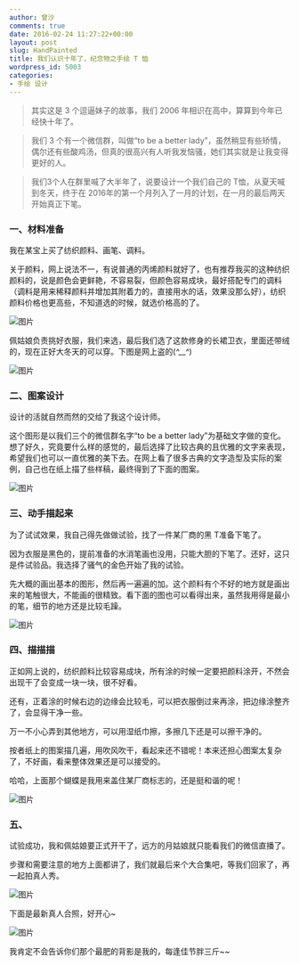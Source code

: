 ```yaml
---
author: 曾沙
comments: true
date: 2016-02-24 11:27:22+00:00
layout: post
slug: HandPainted
title: 我们认识十年了，纪念物之手绘 T 恤
wordpress_id: 5003
categories:
- 手绘 设计
---
```



> 其实这是 3 个逗逼妹子的故事，我们 2006 年相识在高中，算算到今年已经快十年了。

> 我们 3 个有一个微信群，叫做“to be a better lady”，虽然稍显有些矫情，偶尔还有些酸鸡汤，但真的很高兴有人听我发恼骚，她们其实就是让我变得更好的人。

> 我们3个人在群里喊了大半年了，说要设计一个我们自己的 T恤，从夏天喊到冬天，终于在 2016年的第一个月列入了一月的计划，在一月的最后两天开始真正下笔。


### 一、材料准备

我在某宝上买了纺织颜料、画笔、调料。

关于颜料，网上说法不一，有说普通的丙烯颜料就好了，也有推荐我买的这种纺织颜料的，说是颜色会更鲜艳，不容易裂，但颜色容易成块，最好搭配专门的调料（调料是用来稀释颜料并增加其附着力的，直接用水的话，效果没那么好），纺织颜料价格也更高些，不知道选的时候，就选价格高的了。

 ![图片](https://dn-coding-net-production-pp.qbox.me/52233964-721a-4dd7-bb51-cca94f8de565.png) 

佩姑娘负责挑好衣服，我们来选，最后我们选了这款修身的长裙卫衣，里面还带绒的，现在正好大冬天的可以穿。下图是网上盗的(*^__^*) 

 ![图片](https://dn-coding-net-production-pp.qbox.me/a6db983a-f744-423f-b432-504869629d9e.png) 


### 二、图案设计

设计的活就自然而然的交给了我这个设计师。

这个图形是以我们三个的微信群名字“to be a better lady”为基础文字做的变化。想了好久，究竟要什么样的感觉的，最后选择了比较古典的且优雅的文字来表现，希望我们也可以一直优雅的美下去。在网上看了很多古典的文字造型及实际的案例，自己也在纸上描了些样稿，最终得到了下面的图案。

 ![图片](https://dn-coding-net-production-pp.qbox.me/d1caf061-a74d-44c2-9a74-edf7d1360270.png) 


### 三、动手描起来

为了试试效果，我自己得先做做试验，找了一件某厂商的黑 T准备下笔了。

因为衣服是黑色的，提前准备的水消笔画也没用，只能大胆的下笔了。还好，这只是件试验品。我选择了骚气的金色开始了我的试验。

先大概的画出基本的图形，然后再一遍遍的加。这个颜料有个不好的地方就是画出来的笔触很大，不能画的很精致。看下面的图也可以看得出来，虽然我用得是最小的笔，细节的地方还是比较毛躁。

 ![图片](https://dn-coding-net-production-pp.qbox.me/3a6f8f55-ef87-4b10-a0bd-9dfa1a1dc0a1.png) 


### 四、描描描
 
正如网上说的，纺织颜料比较容易成块，所有涂的时候一定要把颜料涂开，不然会出现干了会变成一块一块，很不好看。

还有，正着涂的时候右边的边缘会比较毛，可以把衣服倒过来再涂，把边缘涂整齐了，会显得干净一些。

万一不小心弄到其他地方，可以用湿纸巾擦，多擦几下还是可以擦干净的。

按者纸上的图案描几遍，用吹风吹干，看起来还不错呢！本来还担心图案太复杂了，不好画，看来整体效果还是可以接受的。

哈哈，上面那个蝴蝶是我用来盖住某厂商标志的，还是挺和谐的呢！

 ![图片](https://dn-coding-net-production-pp.qbox.me/e6e39f74-0fa9-45c8-8611-bf6b94999007.png) 


### 五、

试验成功，我和佩姑娘要正式开干了，远方的月姑娘就只能看我们的微信直播了。

步骤和需要注意的地方上面都讲了，我们就最后来个大合集吧，等我们回家了，再一起拍真人秀。


 ![图片](https://dn-coding-net-production-pp.qbox.me/0d60b856-a937-4a94-8f20-8ee56f73e0a6.png)

下面是最新真人合照，好开心~

 ![图片](https://dn-coding-net-production-pp.qbox.me/913721e2-6580-4c8f-bc94-fb0986b93eb3.png) 

我肯定不会告诉你们那个最肥的背影是我的，每逢佳节胖三斤~~
